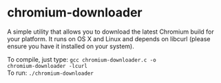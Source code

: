 # chromium-downloader
A simple utility that allows you to download the latest Chromium build for your platform.
It runs on OS X and Linux and depends on libcurl (please ensure you have it installed on your system).

To compile, just type:
  <code>gcc chromium-downloader.c -o chromium-downloader -lcurl</code><br>
To run:
  <code>./chromium-downloader</code><br>
